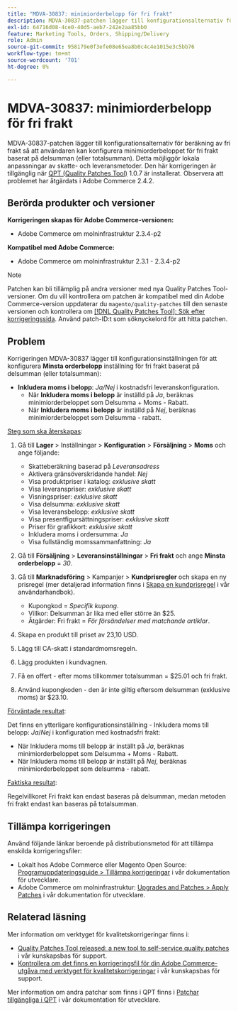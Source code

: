```yaml
---
title: "MDVA-30837: minimiorderbelopp för fri frakt"
description: MDVA-30837-patchen lägger till konfigurationsalternativ för beräkning av fri frakt så att användaren kan konfigurera minimiorderbeloppet för fri frakt baserat på delsumman (eller totalsumman). Detta möjliggör lokala anpassningar av skatte- och leveransmetoder. Den här korrigeringen är tillgänglig när [QPT-verktyget (Quality Patches Tool)](/help/announcements/adobe-commerce-announcements/magento-quality-patches-released-new-tool-to-self-serve-quality-patches.md) 1.0.7 är installerat. Observera att problemet har åtgärdats i Adobe Commerce 2.4.2.
exl-id: 64716d08-4ce0-40d5-aeb7-242e2aa85bb0
feature: Marketing Tools, Orders, Shipping/Delivery
role: Admin
source-git-commit: 958179e0f3efe08e65ea8b0c4c4e1015e3c5bb76
workflow-type: tm+mt
source-wordcount: '701'
ht-degree: 0%

---
```


# MDVA-30837: minimiorderbelopp för fri frakt

MDVA-30837-patchen lägger till konfigurationsalternativ för beräkning av fri frakt så att användaren kan konfigurera minimiorderbeloppet för fri frakt baserat på delsumman (eller totalsumman). Detta möjliggör lokala anpassningar av skatte- och leveransmetoder. Den här korrigeringen är tillgänglig när [QPT (Quality Patches Tool)](/help/announcements/adobe-commerce-announcements/magento-quality-patches-released-new-tool-to-self-serve-quality-patches.md) 1.0.7 är installerat. Observera att problemet har åtgärdats i Adobe Commerce 2.4.2.

## Berörda produkter och versioner

**Korrigeringen skapas för Adobe Commerce-versionen:**

* Adobe Commerce om molninfrastruktur 2.3.4-p2

**Kompatibel med Adobe Commerce:**

* Adobe Commerce om molninfrastruktur 2.3.1 - 2.3.4-p2

>[!NOTE]
>
>Patchen kan bli tillämplig på andra versioner med nya Quality Patches Tool-versioner. Om du vill kontrollera om patchen är kompatibel med din Adobe Commerce-version uppdaterar du `magento/quality-patches` till den senaste versionen och kontrollera om [[!DNL Quality Patches Tool]: Sök efter korrigeringssida](https://devdocs.magento.com/quality-patches/tool.html#patch-grid). Använd patch-ID:t som söknyckelord för att hitta patchen.

## Problem

Korrigeringen MDVA-30837 lägger till konfigurationsinställningen för att konfigurera **Minsta orderbelopp** inställning för fri frakt baserat på delsumman (eller totalsumman):

* **Inkludera moms i belopp**: *Ja/Nej* i kostnadsfri leveranskonfiguration.
   * När **Inkludera moms i belopp** är inställd på *Ja*, beräknas minimiorderbeloppet som Delsumma + Moms - Rabatt.
   * När **Inkludera moms i belopp** är inställd på *Nej*, beräknas minimiorderbeloppet som Delsumma - rabatt.

<u>Steg som ska återskapas</u>:

1. Gå till **Lager** > Inställningar > **Konfiguration** > **Försäljning** > **Moms** och ange följande:

   * Skatteberäkning baserad på *Leveransadress*
   * Aktivera gränsöverskridande handel: *Nej*
   * Visa produktpriser i katalog: *exklusive skatt*
   * Visa leveranspriser: *exklusive skatt*
   * Visningspriser: *exklusive skatt*
   * Visa delsumma: *exklusive skatt*
   * Visa leveransbelopp: *exklusive skatt*
   * Visa presentfigursättningspriser: *exklusive skatt*
   * Priser för grafikkort: *exklusive skatt*
   * Inkludera moms i ordersumma: *Ja*
   * Visa fullständig momssammanfattning: *Ja*

1. Gå till **Försäljning** > **Leveransinställningar** > **Fri frakt** och ange **Minsta orderbelopp** = *30*.
1. Gå till **Marknadsföring** > Kampanjer > **Kundprisregler** och skapa en ny prisregel (mer detaljerad information finns i [Skapa en kundprisregel](https://docs.magento.com/user-guide/marketing/price-rules-cart-create.html) i vår användarhandbok).

   * Kupongkod = *Specifik kupong*.
   * Villkor: Delsumman är lika med eller större än $25.
   * Åtgärder: Fri frakt = *För försändelser med matchande artiklar*.

1. Skapa en produkt till priset av 23,10 USD.
1. Lägg till CA-skatt i standardmomsregeln.
1. Lägg produkten i kundvagnen.
1. Få en offert - efter moms tillkommer totalsumman = $25.01 och fri frakt.
1. Använd kupongkoden - den är inte giltig eftersom delsumman (exklusive moms) är $23.10.

<u>Förväntade resultat</u>:

Det finns en ytterligare konfigurationsinställning - Inkludera moms till belopp: *Ja*/*Nej* i konfiguration med kostnadsfri frakt:

* När Inkludera moms till belopp är inställt på *Ja*, beräknas minimiorderbeloppet som Delsumma + Moms - Rabatt.
* När Inkludera moms till belopp är inställt på *Nej*, beräknas minimiorderbeloppet som delsumma - rabatt.

<u>Faktiska resultat</u>:

Regelvillkoret Fri frakt kan endast baseras på delsumman, medan metoden fri frakt endast kan baseras på totalsumman.

## Tillämpa korrigeringen

Använd följande länkar beroende på distributionsmetod för att tillämpa enskilda korrigeringsfiler:

* Lokalt hos Adobe Commerce eller Magento Open Source: [Programuppdateringsguide > Tillämpa korrigeringar](https://devdocs.magento.com/guides/v2.4/comp-mgr/patching/mqp.html) i vår dokumentation för utvecklare.
* Adobe Commerce om molninfrastruktur: [Upgrades and Patches > Apply Patches](https://devdocs.magento.com/cloud/project/project-patch.html) i vår dokumentation för utvecklare.

## Relaterad läsning

Mer information om verktyget för kvalitetskorrigeringar finns i:

* [Quality Patches Tool released: a new tool to self-service quality patches](/help/announcements/adobe-commerce-announcements/magento-quality-patches-released-new-tool-to-self-serve-quality-patches.md) i vår kunskapsbas för support.
* [Kontrollera om det finns en korrigeringsfil för din Adobe Commerce-utgåva med verktyget för kvalitetskorrigeringar](/help/support-tools/patches-available-in-qpt-tool/check-patch-for-magento-issue-with-magento-quality-patches.md) i vår kunskapsbas för support.

Mer information om andra patchar som finns i QPT finns i [Patchar tillgängliga i QPT](https://devdocs.magento.com/quality-patches/tool.html#patch-grid) i vår dokumentation för utvecklare.
